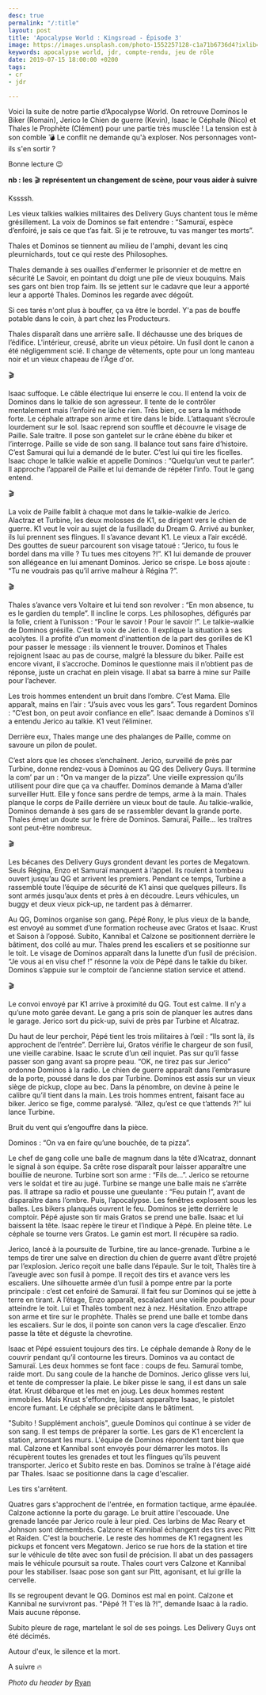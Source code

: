 ```yaml
---
desc: true
permalink: "/:title"
layout: post
title: 'Apocalypse World : Kingsroad - Épisode 3'
image: https://images.unsplash.com/photo-1552257128-c1a71b6736d4?ixlib=rb-1.2.1&auto=format&fit=crop&w=1951&q=80
keywords: apocalypse world, jdr, compte-rendu, jeu de rôle
date: 2019-07-15 18:00:00 +0200
tags:
- cr
- jdr

---
```

Voici la suite de notre partie d’Apocalypse World. On retrouve Dominos le Biker (Romain), Jerico le Chien de guerre (Kevin), Isaac le Céphale (Nico) et Thales le Prophète (Clément) pour une partie très musclée ! La tension est à son comble 💣 Le conflit ne demande qu'à exploser. Nos personnages vont-ils s'en sortir ?

Bonne lecture 😉

**nb : les** 🎬 **représentent un changement de scène, pour vous aider à suivre**

Kssssh.

Les vieux talkies walkies militaires des Delivery Guys chantent tous le même grésillement. La voix de Dominos se fait entendre : “Samuraï, espèce d’enfoiré, je sais ce que t’as fait. Si je te retrouve, tu vas manger tes morts”.

Thales et Dominos se tiennent au milieu de l'amphi, devant les cinq pleurnichards, tout ce qui reste des Philosophes.

Thales demande à ses ouailles d'enfermer le prisonnier et de mettre en sécurité Le Savoir, en pointant du doigt une pile de vieux bouquins. Mais ses gars ont bien trop faim. Ils se jettent sur le cadavre que leur a apporté leur a apporté Thales. Dominos les regarde avec dégoût.

Si ces tarés n'ont plus à bouffer, ça va être le bordel. Y'a pas de bouffe potable dans le coin, à part chez les Producteurs.

Thales disparaît dans une arrière salle. Il déchausse une des briques de l’édifice. L'intérieur, creusé, abrite un vieux pétoire. Un fusil dont le canon a été négligemment scié. Il change de vêtements, opte pour un long manteau noir et un vieux chapeau de l'Âge d'or.

🎬

Isaac suffoque. Le câble électrique lui enserre le cou. Il entend la voix de Dominos dans le talkie de son agresseur. Il tente de le contrôler mentalement mais l’enfoiré ne lâche rien. Très bien, ce sera la méthode forte. Le céphale attrape son arme et tire dans le bide. L’attaquant s’écroule lourdement sur le sol. Isaac reprend son souffle et découvre le visage de Paille. Sale traitre. Il pose son gantelet sur le crâne ébène du biker et l’interroge. Paille se vide de son sang. Il balance tout sans faire d’histoire. C’est Samurai qui lui a demandé de le buter. C’est lui qui tire les ficelles. Isaac chope le talkie walkie et appelle Dominos : “Quelqu’un veut te parler”. Il approche l’appareil de Paille et lui demande de répéter l’info. Tout le gang entend.

🎬

La voix de Paille faiblit à chaque mot dans le talkie-walkie de Jerico. Alactraz et Turbine, les deux molosses de K1, se dirigent vers le chien de guerre. K1 veut le voir au sujet de la fusillade du Dream G. Arrivé au bunker, ils lui prennent ses flingues. Il s’avance devant K1. Le vieux a l’air excédé. Des gouttes de sueur parcourent son visage tatoué : “Jerico, tu fous le bordel dans ma ville ? Tu tues mes citoyens ?!”. K1 lui demande de prouver son allégeance en lui amenant Dominos. Jerico se crispe. Le boss ajoute : “Tu ne voudrais pas qu’il arrive malheur à Régina ?”.

🎬

Thales s’avance vers Voltaire et lui tend son revolver : “En mon absence, tu es le gardien du temple”. Il incline le corps. Les philosophes, défigurés par la folie, crient à l’unisson : “Pour le savoir ! Pour le savoir !”. Le talkie-walkie de Dominos grésille. C’est la voix de Jerico. Il explique la situation à ses acolytes. Il a profité d’un moment d'inattention de la part des gorilles de K1 pour passer le message : ils viennent le trouver. Dominos et Thales rejoignent Isaac au pas de course, malgré la blessure du biker. Paille est encore vivant, il s’accroche. Dominos le questionne mais il n’obtient pas de réponse, juste un crachat en plein visage. Il abat sa barre à mine sur Paille pour l’achever.

Les trois hommes entendent un bruit dans l’ombre. C’est Mama. Elle apparaît, mains en l’air : “J’suis avec vous les gars”. Tous regardent Dominos : “C’est bon, on peut avoir confiance en elle”. Isaac demande à Dominos s’il a entendu Jerico au talkie. K1 veut l’éliminer.

Derrière eux, Thales mange une des phalanges de Paille, comme on savoure un pilon de poulet.

C’est alors que les choses s’enchaînent. Jerico, surveillé de près par Turbine, donne rendez-vous à Dominos au QG des Delivery Guys. Il termine la com’ par un : “On va manger de la pizza”. Une vieille expression qu’ils utilisent pour dire que ça va chauffer. Dominos demande à Mama d’aller surveiller Hutt. Elle y fonce sans perdre de temps, arme à la main. Thales planque le corps de Paille derrière un vieux bout de taule. Au talkie-walkie, Dominos demande à ses gars de se rassembler devant la grande porte. Thales émet un doute sur le frère de Dominos. Samuraï, Paille… les traîtres sont peut-être nombreux.

🎬

Les bécanes des Delivery Guys grondent devant les portes de Megatown. Seuls Régina, Enzo et Samuraï manquent à l’appel. Ils roulent à tombeau ouvert jusqu’au QG et arrivent les premiers. Pendant ce temps, Turbine a rassemblé toute l’équipe de sécurité de K1 ainsi que quelques pilleurs. Ils sont armés jusqu’aux dents et près à en découdre. Leurs véhicules, un buggy et deux vieux pick-up, ne tardent pas à démarrer.

Au QG, Dominos organise son gang. Pépé Rony, le plus vieux de la bande, est envoyé au sommet d’une formation rocheuse avec Gratos et Isaac. Krust et Saison à l’opposé. Subito, Kannibal et Calzone se positionnent derrière le bâtiment, dos collé au mur. Thales prend les escaliers et se positionne sur le toit. Le visage de Dominos apparaît dans la lunette d’un fusil de précision. “Je vous ai en visu chef !” résonne la voix de Pépé dans le talkie du biker. Dominos s’appuie sur le comptoir de l’ancienne station service et attend.

🎬

Le convoi envoyé par K1 arrive à proximité du QG. Tout est calme. Il n’y a qu’une moto garée devant. Le gang a pris soin de planquer les autres dans le garage. Jerico sort du pick-up, suivi de près par Turbine et Alcatraz.

Du haut de leur perchoir, Pépé tient les trois militaires à l’œil : “Ils sont là, ils approchent de l’entrée”. Derrière lui, Gratos vérifie le chargeur de son fusil, une vieille carabine. Isaac le scrute d’un œil inquiet. Pas sur qu’il fasse passer son gang avant sa propre peau. “OK, ne tirez pas sur Jerico” ordonne Dominos à la radio. Le chien de guerre apparaît dans l’embrasure de la porte, poussé dans le dos par Turbine. Dominos est assis sur un vieux siège de pickup, clope au bec. Dans la pénombre, on devine à peine le calibre qu’il tient dans la main. Les trois hommes entrent, faisant face au biker. Jerico se fige, comme paralysé. “Allez, qu’est ce que t’attends ?!” lui lance Turbine.

Bruit du vent qui s’engouffre dans la pièce.

Dominos : “On va en faire qu’une bouchée, de ta pizza”.

Le chef de gang colle une balle de magnum dans la tête d’Alcatraz, donnant le signal à son équipe. Sa crête rose disparaît pour laisser apparaître une bouillie de neurone. Turbine sort son arme : “Fils de…”. Jerico se retourne vers le soldat et tire au jugé. Turbine se mange une balle mais ne s’arrête pas. Il attrape sa radio et pousse une gueulante : “Feu putain !”, avant de disparaître dans l’ombre. Puis, l’apocalypse. Les fenêtres explosent sous les balles. Les bikers planqués ouvrent le feu. Dominos se jette derrière le comptoir. Pépé ajuste son tir mais Gratos se prend une balle. Isaac et lui baissent la tête. Isaac repère le tireur et l’indique à Pépé. En pleine tête. Le céphale se tourne vers Gratos. Le gamin est mort. Il récupère sa radio.

Jerico, lancé à la poursuite de Turbine, tire au lance-grenade. Turbine a le temps de tirer une salve en direction du chien de guerre avant d’être projeté par l’explosion. Jerico reçoit une balle dans l’épaule. Sur le toit, Thalès tire à l’aveugle avec son fusil à pompe. Il reçoit des tirs et avance vers les escaliers. Une silhouette armée d’un fusil à pompe entre par la porte principale : c’est cet enfoiré de Samuraï. Il fait feu sur Dominos qui se jette à terre en tirant. A l’étage, Enzo apparaît, escaladant une vieille poubelle pour atteindre le toit. Lui et Thalès tombent nez à nez. Hésitation. Enzo attrape son arme et tire sur le prophète. Thalès se prend une balle et tombe dans les escaliers. Sur le dos, il pointe son canon vers la cage d’escalier. Enzo passe la tête et déguste la chevrotine.

Isaac et Pépé essuient toujours des tirs. Le céphale demande à Rony de le couvrir pendant qu’il contourne les tireurs. Dominos va au contact de Samuraï. Les deux hommes se font face : coups de feu. Samuraï tombe, raide mort. Du sang coule de la hanche de Dominos. Jerico glisse vers lui, et tente de compresser la plaie. Le biker pisse le sang, il est dans un sale état. Krust débarque et les met en joug. Les deux hommes restent immobiles. Mais Krust s'effondre, laissant apparaître Isaac, le pistolet encore fumant. Le céphale se précipite dans le bâtiment.

"Subito ! Supplément anchois", gueule Dominos qui continue à se vider de son sang. Il est temps de préparer la sortie. Les gars de K1 encerclent la station, arrosant les murs. L'équipe de Dominos répondent tant bien que mal. Calzone et Kannibal sont envoyés pour démarrer les motos. Ils récupèrent toutes les grenades et tout les flingues qu'ils peuvent transporter. Jerico et Subito reste en bas. Dominos se traîne à l'étage aidé par Thales. Isaac se positionne dans la cage d'escalier.

Les tirs s'arrêtent.

Quatres gars s'approchent de l'entrée, en formation tactique, arme épaulée. Calzone actionne la porte du garage. Le bruit attire l'escouade. Une grenade lancée par Jerico roule à leur pied. Ces larbins de Mac Reary et Johnson sont démembrés. Calzone et Kannibal échangent des tirs avec Pitt et Raiden. C'est la boucherie. Le reste des hommes de K1 regagnent les pickups et foncent vers Megatown. Jerico se rue hors de la station et tire sur le véhicule de tête avec son fusil de précision. Il abat un des passagers mais le véhicule poursuit sa route. Thales court vers Calzone et Kannibal pour les stabiliser. Isaac pose son gant sur Pitt, agonisant, et lui grille la cervelle.

Ils se regroupent devant le QG. Dominos est mal en point. Calzone et Kannibal ne survivront pas. "Pépé ?! T'es là ?!", demande Isaac à la radio. Mais aucune réponse.

Subito pleure de rage, martelant le sol de ses poings. Les Delivery Guys ont été décimés.

Autour d'eux, le silence et la mort.

A suivre 🔥

_Photo du header by_ [Ryan](https://unsplash.com/@r1ppy)